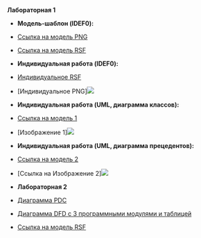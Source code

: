 **Лабораторная 1**
* **Модель-шаблон (IDEF0):**
* [Ссылка на модель PNG](https://github.com/Weasley8/Dmitry.github.io/blob/master/lr1/model.png)
* [Ссылка на модель RSF](https://github.com/Weasley8/Dmitry.github.io/blob/master/lr1/shablon.rsf)
* **Индивидуальная работа (IDEF0):**
* [Индивидуальное RSF](https://github.com/Weasley8/Dmitry.github.io/blob/master/lr1/%D0%B8%D0%BD%D0%B4%D0%B8%D0%B2%D0%B8%D0%B4%D1%83%D0%B0%D0%BB%D1%8C%D0%BD%D0%BE%D0%B5.rsf)
* [Индивидуальное PNG]![](https://github.com/Weasley8/Dmitry.github.io/blob/master/lr1/%D0%98%D0%BD%D0%B4%D0%B8%D0%B2%D0%B8%D0%B4%D1%83%D0%B0%D0%BB%D1%8C%D0%BD%D0%BE%D0%B5.png)
* **Индивидуальная работа (UML, диаграмма классов):**
* [Ссылка на модель 1](https://github.com/Weasley8/Dmitry.github.io/blob/master/lr1/%D0%98%D0%BD%D0%B4%D0%B8%D0%B2%D0%B8%D0%B4%D1%83%D0%B0%D0%BB%D1%8C%D0%BD%D0%BE%D0%B5%20UML)
* [Изображение 1]![](https://github.com/Weasley8/Dmitry.github.io/blob/master/lr1/%D0%98%D0%BD%D0%B4%D0%B8%D0%B2%D0%B8%D0%B4%D1%83%D0%B0%D0%BB%D1%8C%D0%BD%D0%BE%D0%B5%20UML.png)
* **Индивидуальная работа (UML, диаграмма прецедентов):**
* [Ссылка на модель 2](https://github.com/Weasley8/Dmitry.github.io/blob/master/lr1/%D0%98%D0%BD%D0%B4%D0%B8%D0%B2%D0%B8%D0%B4%D1%83%D0%B0%D0%BB%D1%8C%D0%BD%D0%BE%D0%B5%20UML%202)
* [Ссылка на Изображение 2]![](https://github.com/Weasley8/Dmitry.github.io/blob/master/lr1/%D0%98%D0%BD%D0%B4%D0%B8%D0%B2%D0%B8%D0%B4%D1%83%D0%B0%D0%BB%D1%8C%D0%BD%D0%BE%D0%B5%20UML%202.png)


* **Лабораторная 2**
* [Диаграмма PDC](https://github.com/Weasley8/Dmitry.github.io/blob/master/lr2/model2.png)
* [Диаграмма DFD с 3 программными модулями и таблицей](https://github.com/Weasley8/Dmitry.github.io/blob/master/lr2/model22.png)
* [Ссылка на модель RSF](https://github.com/Weasley8/Dmitry.github.io/blob/master/lr2/%D0%9B%D0%B0%D0%B1%D0%B0%202.rsf)
